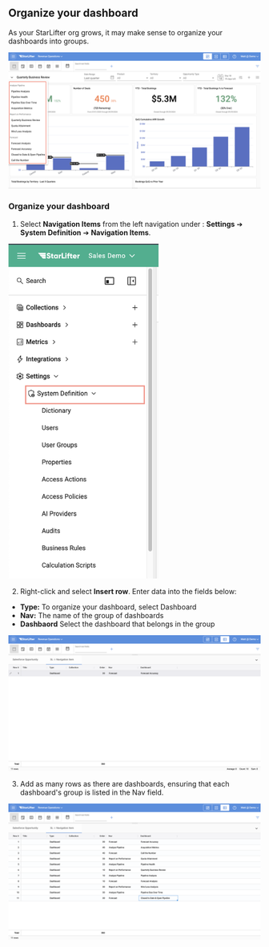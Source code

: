 ## Organize your dashboard

As your StarLifter org grows, it may make sense to organize your dashboards into groups.

<img src="../assets/dashboard_organization01.png"  style="width:800px" class="border"></img>

### Organize your dashboard

1. Select **Navigation Items** from the left navigation under : **Settings** ➔ **System Definition** ➔ **Navigation Items**.

<img src="../assets/dashboard_organization03.png"  style="width:300px" class="border"></img>

2. Right-click and select **Insert row**. Enter data into the fields below:

* **Type:** To organize your dashboard, select Dashboard
* **Nav:** The name of the group of dashboards
* **Dashbaord** Select the dashboard that belongs in the group

<img src="../assets/dashboard_organization04.png"  style="width:800px" class="border"></img>

3. Add as many rows as there are dashboards, ensuring that each dashboard's group is listed in the Nav field.

<img src="../assets/dashboard_organization05.png"  style="width:800px" class="border"></img>


